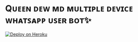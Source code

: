 # Qᴜᴇᴇɴ ᴅᴇᴡ ᴍᴅ ᴍᴜʟᴛɪᴘʟᴇ ᴅᴇᴠɪᴄᴇ ᴡʜᴀᴛꜱᴀᴘᴘ ᴜꜱᴇʀ ʙᴏᴛ✨

 [![Deploy on Heroku](https://www.herokucdn.com/deploy/button.svg)](https://dashboard.heroku.com/new?template=https://https://github.com/sadasofc/QUEEN-DEW-MD)
